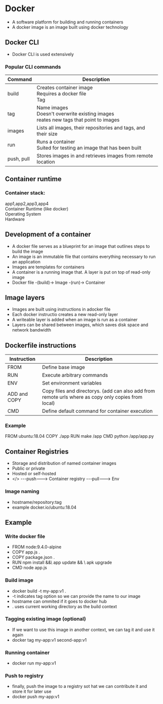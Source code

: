 # Docker
* A software platform for building and running containers
* A docker image is an image built using docker technology

##  Docker CLI
* Docker CLI is used extensively
###  Popular CLI commands

|Command|Description|
|-|-|
build|Creates container image <br>Requires a docker file <br>Tag
tag| Name images <br> Doesn't overwrite existing images <br> reates new tags that point to images
images|Lists all images, their repositories and tags, and their size
run|Runs a container <br> Suited for testing an image that has been built
push, pull| Stores images in and retrieves images from remote location

## Container runtime
### Container stack:
app1,app2,app3,app4 <br>
Container Runtime (like docker) <br>
Operating System <br>
Hardware <br>

## Development of a container
* A docker file serves as a blueprint for an image that outlines steps to build the image
* An image is an immutable file that contains everything necessary to run an application
* Images are templates for containers
* A container is a running image that. A layer is put on top of read-only image
* Docker file -(build)-> Image -(run)-> Container

## Image layers
* Images are built using instructions in adocker file
* Each docker instructio creates a new read-only layer
* A writeable layer is added when an image is run as a container
* Layers can be shared between images, which saves disk space and network bandwidth
  
## Dockerfile instructions
Instruction | Description
-|-
FROM|Define base image
RUN|Execute arbitrary commands
ENV|Set environment variables
ADD and COPY | Copy files and directorys. (add can also add from remote urls where as copy only copies from local)
CMD|Define default command for container execution

### Example
FROM ubuntu:18.04
COPY ./app
RUN make /app
CMD python /app/app.py

## Container Registries
* Storage and distribution of named container images
* Public or private
* Hosted or self-hosted
* </> ---push---> Container registry ---pull---> Env

### Image naming
* hostname/repository:tag
* example docker.io/ubuntu:18.04

## Example

### Write docker file
* FROM node:9.4.0-alpine
* COPY app.js .
* COPY package.json .
* RUN npm install &&\ app update && \ apk upgrade
* CMD node app.js

### Build image
* docker build -t my-app:v1 .
* -t indicates tag option so we can provide the name to our image
* hostname can ommited if it goes to docker hub
* . uses current working directory as the build context

### Tagging existing image (optional)
* If we want to use this image in another context, we can tag it and use it again
* docker tag my-app:v1 second-app:v1

### Running container
* docker run my-app:v1

### Push to registry
* finally, push the image to a registry sot hat we can contribute it and store it for later use
* docker push my-app:v1